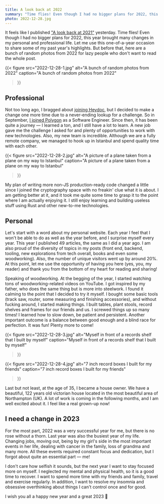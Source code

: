 ```yaml
---
title: A look back at 2022
summary: "Time flies! Even though I had no bigger plans for 2022, this year brought many changes in my personal and professional life. Let me use this one-of-a-year occasion to share some of my past year's highlights."
photo: 2022-12-28.jpg
---
```


It feels like I published ["A look back at 2021"](/a-look-back-at-2021/) yesterday. Time flies! Even though I had no bigger plans for 2022, this year brought many changes in my personal and professional life. Let me use this one-of-a-year occasion to share some of my past year's highlights. But before that, here are a bunch of random photos from 2022 for lazy people who don't want to read the whole post.

{{< figure
  src="2022-12-28-1.jpg"
  alt="A bunch of random photos from 2022"
  caption="A bunch of random photos from 2022"
>}}

## Professional

Not too long ago, I bragged about [joining Heydoc](/thanks-for-everything-mindera-hi-heydoc/), but I decided to make a change one more time due to a never-ending lookup for a challenge. So in September, [I joined Polygon](/i-am-joining-polygon/) as a Software Engineer. Since then, it has been quite a journey — I learned a ton, and I still have a lot to learn. A new job gave me the challenge I asked for and plenty of opportunities to work with new technologies. Also, my new team is incredible. Although we are a fully remote company, we managed to hook up in Istanbul and spend quality time with each other.

{{< figure
  src="2022-12-28-2.jpg"
  alt="A picture of a plane taken from a plane on my way to Istanbul"
  caption="A picture of a plane taken from a plane on my way to Istanbul"
>}}

My plan of writing more non-JS production-ready code changed a little since I joined the cryptography space with no freakin' clue what it is about. I am getting better at it, and it took me quite some time to grasp it to the point where I am actually enjoying it. I still enjoy learning and building useless stuff using Rust and other new-to-me technologies.

## Personal

Let's start with a word about my personal website. Each year I feel that I won't be able to do as well as the year before, and I surprise myself every year. This year I published 49 articles, the same as I did a year ago. I am also proud of the diversity of topics in my posts (front end, backend, tooling, new explorations from tech overall, books and even some woodworking). Also, the number of unique visitors went up by around 20%. At this point, let me use the opportunity of having you here (yes, you, my reader) and thank you from the bottom of my heart for reading and sharing!

Speaking of woodworking. At the begging of the year, I started watching tons of woodworking-related videos on YouTube. I got inspired by my father, who does the same thing but is more into steelwork. I found it calming to the point that I decided to try it myself. I bought some basic tools (track saw, router, some measuring and finishing accessories), and without fucking around, I started making things. I built tables, plant stools, record shelves and frames for our friends and us. I screwed things up so many times! I learned how to slow down, be patient and persistent. Another important outcome is a balance between good enough and a blind race for perfection. It was fun! Plenty more to come!

{{< figure
  src="2022-12-28-3.jpg"
  alt="Myself in front of a records shelf that I built by myself"
  caption="Myself in front of a records shelf that I built by myself"
>}}

{{< figure
  src="2022-12-28-4.jpg"
  alt="7 inch record boxes I built for my friends"
  caption="7 inch record boxes I built for my friends"
>}}

Last but not least, at the age of 35, I became a house owner. We have a beautiful, 122 years old victorian house located in the most beautiful area of Northampton (UK). A lot of work is coming in the following months, and I am well excited about it. I feel like a real grown-up now!



## I need a change in 2023

For the most part, 2022 was a very successful year for me, but there is no rose without a thorn. Last year was also the busiest year of my life. Changing jobs, moving out, being by my girl's side in the most important events in her life, dealing with cancer in the family, loss of grandma and many more. All these events required constant focus and dedication, but I forgot about quite an essential part — me!

I don't care how selfish it sounds, but the next year I want to stay focused more on myself. I neglected my mental and physical health, so it is a good time to recover. I want to spend more time with my friends and family, travel and exercise regularly. In addition, I want to resolve my insomnia and obsessive overthinking about things I can't control once and for good.

I wish you all a happy new year and a great 2023 🎉
